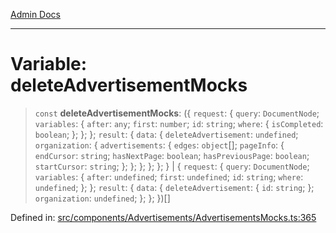 [Admin Docs](/)

***

# Variable: deleteAdvertisementMocks

> `const` **deleteAdvertisementMocks**: (\{ `request`: \{ `query`: `DocumentNode`; `variables`: \{ `after`: `any`; `first`: `number`; `id`: `string`; `where`: \{ `isCompleted`: `boolean`; \}; \}; \}; `result`: \{ `data`: \{ `deleteAdvertisement`: `undefined`; `organization`: \{ `advertisements`: \{ `edges`: `object`[]; `pageInfo`: \{ `endCursor`: `string`; `hasNextPage`: `boolean`; `hasPreviousPage`: `boolean`; `startCursor`: `string`; \}; \}; \}; \}; \}; \} \| \{ `request`: \{ `query`: `DocumentNode`; `variables`: \{ `after`: `undefined`; `first`: `undefined`; `id`: `string`; `where`: `undefined`; \}; \}; `result`: \{ `data`: \{ `deleteAdvertisement`: \{ `id`: `string`; \}; `organization`: `undefined`; \}; \}; \})[]

Defined in: [src/components/Advertisements/AdvertisementsMocks.ts:365](https://github.com/PalisadoesFoundation/talawa-admin/blob/main/src/components/Advertisements/AdvertisementsMocks.ts#L365)
